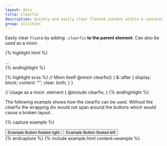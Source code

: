 ```yaml
---
layout: docs
title: Clearfix
description: Quickly and easily clear floated content within a container by adding a clearfix utility.
group: utilities
---
```


Easily clear `float`s by adding `.clearfix` **to the parent element**. Can also be used as a mixin.

{% highlight html %}
<div class="clearfix">...</div>
{% endhighlight %}

{% highlight scss %}
// Mixin itself
@mixin clearfix() {
  &::after {
    display: block;
    content: "";
    clear: both;
  }
}

// Usage as a mixin
.element {
  @include clearfix;
}
{% endhighlight %}

The following example shows how the clearfix can be used. Without the clearfix the wrapping div would not span around the buttons which would cause a broken layout.

{% capture example %}
<div class="bg-info clearfix">
  <button type="button" class="btn btn-secondary float-right">Example Button floated right</button>
  <button type="button" class="btn btn-secondary float-left">Example Button floated left</button>
</div>
{% endcapture %}
{% include example.html content=example %}
